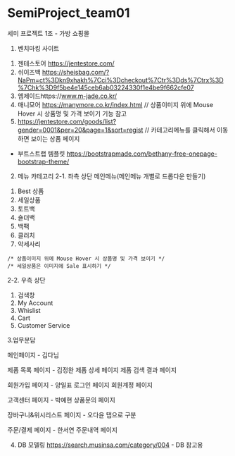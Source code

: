 # SemiProject_team01
세미 프로젝트 1조 - 가방 쇼핑몰

1. 벤치마킹 사이트
  1) 젠테스토어 https://jentestore.com/
  2) 쉬이즈백 https://sheisbag.com/?NaPm=ct%3Dkn9xhakh%7Cci%3Dcheckout%7Ctr%3Dds%7Ctrx%3D%7Chk%3D9f5be4e145ceb6ab03224330f1e4be9f662cfe07
  3) 엠제이드https://www.m-jade.co.kr/
  4) 매니모어 https://manymore.co.kr/index.html 
    // 상품이미지 위에 Mouse Hover 시 상품명 및 가격 보이기 기능 참고
  5) https://jentestore.com/goods/list?gender=0001&per=20&page=1&sort=regist
    // 카테고리메뉴를 클릭해서 이동하면 보이는 상품 페이지

  * 부트스트랩 템플릿 https://bootstrapmade.com/bethany-free-onepage-bootstrap-theme/ 


2. 메뉴 카테고리
  2-1. 좌측 상단 메인메뉴(메인메뉴 개별로 드롭다운 만들기)
  1) Best 상품
  2) 세일상품
  3) 토트백
  4) 숄더백
  5) 백팩
  6) 클러치
  7) 악세사리
    
    /* 상품이미지 위에 Mouse Hover 시 상품명 및 가격 보이기 */
    /* 세일상품은 이미지에 Sale 표시하기 */
    
  2-2. 우측 상단
  1) 검색창
  2) My Account
  3) Whislist
  4) Cart
  5) Customer Service

3.업무분담

메인페이지 - 김다님

제품 목록 페이지	- 김정완
제품 상세 페이지
제품 검색 결과 페이지


회원가입 페이지 - 양일표
로그인 페이지
회원계정 페이지 

고객센터 페이지 - 박예현
상품문의 페이지

장바구니&위시리스트 페이지 - 오다윤
탭으로 구분

주문/결제 페이지 - 한서연
주문내역 페이지


4. DB 모델링
https://search.musinsa.com/category/004 - DB 참고용
